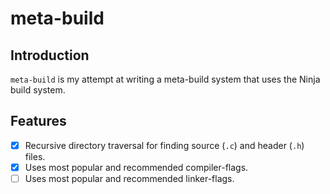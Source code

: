 # meta-build

## Introduction

`meta-build` is my attempt at writing a meta-build system that uses the Ninja build system.

## Features

- [x] Recursive directory traversal for finding source (`.c`) and header (`.h`) files.
- [x] Uses most popular and recommended compiler-flags.
- [ ] Uses most popular and recommended linker-flags.
